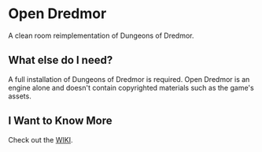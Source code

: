 # Open Dredmor

A clean room reimplementation of Dungeons of Dredmor.

## What else do I need?

A full installation of Dungeons of Dredmor is required. Open Dredmor is an engine alone and doesn't contain copyrighted materials such as the game's assets.

## I Want to Know More

Check out the [WIKI](https://gitlab.com/open-dredmor/open-dredmor/-/wikis/home).